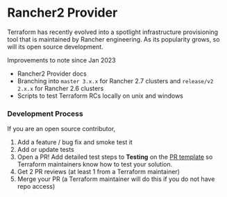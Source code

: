 # Rancher2 Provider

Terraform has recently evolved into a spotlight infrastructure provisioning tool that is maintained by Rancher engineering. As its popularity grows, so will its open source development.

Improvements to note since Jan 2023
* Rancher2 Provider docs
* Branching into `master 3.x.x` for Rancher 2.7 clusters and `release/v2 2.x.x` for Rancher 2.6 clusters
* Scripts to test Terraform RCs locally on unix and windows

### Development Process

If you are an open source contributor,

1. Add a feature / bug fix and smoke test it
2. Add or update tests
3. Open a PR! Add detailed test steps to **Testing** on the [PR template](.github/pull_request_template.md) so Terraform maintainers know how to test your solution.
4. Get 2 PR reviews (at least 1 from a Terraform maintainer)
5. Merge your PR (a Terraform maintainer will do this if you do not have repo access)